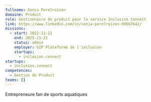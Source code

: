 ```yaml
---
fullname: Sonia Perelroizen
domaine: Produit
role: Gestionnaire de produit pour le service Inclusion Connect
link: https://www.linkedin.com/in/sonia-perelroizen-90567642/
missions:
  - start: 2022-11-21
    end: 2025-11-21
    status: admin
    employer: GIP Plateforme de l'inclusion
    startups:
      - inclusion.connect
startups:
  - inclusion.connect
competences:
  - Gestion de Produit
teams: []
---
```

Entrepreneure fan de sports aquatiques
